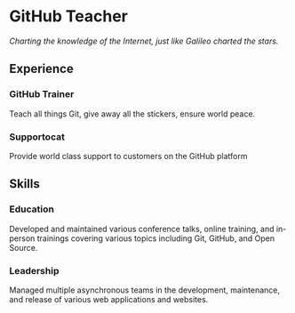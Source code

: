 # GitHub Teacher

*Charting the knowledge of the Internet, just like Galileo charted the stars.*
<!--
  Note here: Learners -- yup, you found the error!
  Course maintainers -- leave the italics with * instead of _ for the error case.
-->

## Experience

### GitHub Trainer

Teach all things Git, give away all the stickers, ensure world peace.

### Supportocat

Provide world class support to customers on the GitHub platform

## Skills

### Education

Developed and maintained various conference talks, online training, and in-person trainings covering various topics including Git, GitHub, and Open Source.

### Leadership

Managed multiple asynchronous teams in the development, maintenance, and release of various web applications and websites.
